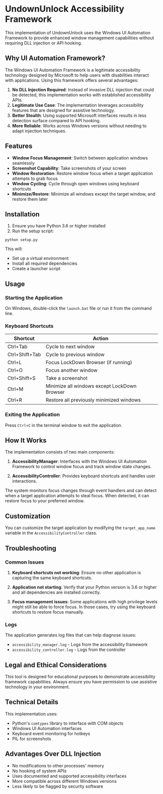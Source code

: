 # UndownUnlock Accessibility Framework

This implementation of UndownUnlock uses the Windows UI Automation Framework to provide enhanced window management capabilities without requiring DLL injection or API hooking.

## Why UI Automation Framework?

The Windows UI Automation Framework is a legitimate accessibility technology designed by Microsoft to help users with disabilities interact with applications. Using this framework offers several advantages:

1. **No DLL Injection Required**: Instead of invasive DLL injection that could be detected, this implementation works with established accessibility APIs.
2. **Legitimate Use Case**: The implementation leverages accessibility features that are designed for assistive technology.
3. **Better Stealth**: Using supported Microsoft interfaces results in less detection surface compared to API hooking.
4. **More Reliable**: Works across Windows versions without needing to adapt injection techniques.

## Features

- **Window Focus Management**: Switch between application windows seamlessly
- **Screenshot Capability**: Take screenshots of your screen
- **Window Restoration**: Restore window focus when a target application attempts to grab focus
- **Window Cycling**: Cycle through open windows using keyboard shortcuts
- **Minimize/Restore**: Minimize all windows except the target window, and restore them later

## Installation

1. Ensure you have Python 3.6 or higher installed
2. Run the setup script:

```
python setup.py
```

This will:
- Set up a virtual environment
- Install all required dependencies
- Create a launcher script

## Usage

### Starting the Application

On Windows, double-click the `launch.bat` file or run it from the command line.

### Keyboard Shortcuts

| Shortcut | Action |
|----------|--------|
| Ctrl+Tab | Cycle to next window |
| Ctrl+Shift+Tab | Cycle to previous window |
| Ctrl+L | Focus LockDown Browser (if running) |
| Ctrl+O | Focus another window |
| Ctrl+Shift+S | Take a screenshot |
| Ctrl+M | Minimize all windows except LockDown Browser |
| Ctrl+R | Restore all previously minimized windows |

### Exiting the Application

Press `Ctrl+C` in the terminal window to exit the application.

## How It Works

The implementation consists of two main components:

1. **AccessibilityManager**: Interfaces with the Windows UI Automation Framework to control window focus and track window state changes.

2. **AccessibilityController**: Provides keyboard shortcuts and handles user interactions.

The system monitors focus changes through event handlers and can detect when a target application attempts to steal focus. When detected, it can restore focus to your preferred window.

## Customization

You can customize the target application by modifying the `target_app_name` variable in the `AccessibilityController` class.

## Troubleshooting

### Common Issues

1. **Keyboard shortcuts not working**: Ensure no other application is capturing the same keyboard shortcuts.

2. **Application not starting**: Verify that your Python version is 3.6 or higher and all dependencies are installed correctly.

3. **Focus management issues**: Some applications with high privilege levels might still be able to force focus. In those cases, try using the keyboard shortcuts to restore focus manually.

### Logs

The application generates log files that can help diagnose issues:
- `accessibility_manager.log` - Logs from the accessibility framework
- `accessibility_controller.log` - Logs from the controller

## Legal and Ethical Considerations

This tool is designed for educational purposes to demonstrate accessibility framework capabilities. Always ensure you have permission to use assistive technology in your environment.

## Technical Details

This implementation uses:
- Python's `comtypes` library to interface with COM objects
- Windows UI Automation interfaces
- Keyboard event monitoring for hotkeys
- PIL for screenshots

## Advantages Over DLL Injection

- No modifications to other processes' memory
- No hooking of system APIs
- Uses documented and supported accessibility interfaces
- More compatible across different Windows versions
- Less likely to be flagged by security software 
